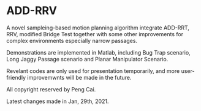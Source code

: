 # ADD-RRV
A novel sampleing-based motion planning algorithm integrate ADD-RRT,  RRV,  modified Bridge Test together with some other improvements for complex environments especially narrow passages.

Demonstrations are implemented in Matlab, including Bug Trap scenario, Long Jaggy Passage scenario and Planar Manipulator Scenario.

Revelant codes are only used for presentation temporarily, and more user-friendly improvemwnts will be made in the future.

All copyright reserved by Peng Cai.

Latest changes made in Jan, 29th, 2021.
